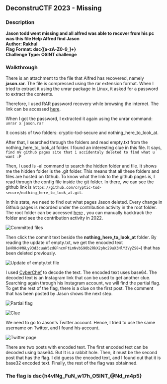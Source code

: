 ## DeconstruCTF 2023 - Missing
### Description
**Jason todd went missing and all alfred was able to recover from his pc was this file
Help Alfred find Jason   
Author: Rakhul   
Flag Format: dsc{[a-zA-Z0-9_]+}   
Challenge Type: OSINT challenge**

### Walkthrough
There is an attachment to the file that Alfred has recovered, namely **jason.rar**. The file is compressed using the rar extension format. 
When I tried to extract it using the unrar package in Linux, it asked for a password to extract the contents.   

Therefore, I used RAR password recovery while browsing the internet. The link can be accessed [here](https://www.lostmypass.com/file-types/rar/). 

When I got the password, I extracted it again using the unrar command:
`unrar x jason.rar`

It consists of two folders: cryptic-tod-secure and nothing_here_to_look_at.

After that, I searched through the folders and read empty.txt from the nothing_here_to_look_at folder. I found an interesting clue in this file. It says,
`find my github pages site that i accidentaly deleted to find what u want :P`

Then, I used ls -al command to search the hidden folder and file. It shows me the hidden folder is the .git folder. This means that all these folders and files are hosted on Github. To know what the link to the github pages is, I read through the config file inside the git folder. In there, we can see the github link is `https://github.com/cryptic-tod-secure/nothing_here_to_look_at.git`.

In this state, we need to find out what pages Jason deleted. Every change in Github pages is recorded under the contribution activity in the root folder.
The root folder can be accessed [here](https://github.com/cryptic-tod-secure?tab=overview&from=2022-12-01&to=2022-12-31) , you can manually backtrack the folder and see the contribution activity in 2022.

![Committed files](commit.jpg)

Then click the commit text beside the **nothing_here_to_look_at** folder. By reading the update of empty.txt, we get the encoded text (`aHR0cHM6Ly93d3cuaW5zdGFncmFtLmNvbS90b2RkX2phc29uX3NlY3VyZS8=`) that has been deleted previously.

![Update of empty.txt file](empty.jpg)

I used [CyberChef](https://gchq.github.io/CyberChef/) to decode the text. The encoded text uses base64. The decoded text is an Instagram link that can be used to get another clue.  
Searching again through his Instagram account, we will find the partial flag. To get the rest of the flag, there is a clue on the first post. The comment that has been posted by Jason shows the next step. 

![Partial flag](partial_flag.jpg)

![Clue](clue.jpg)  

We need to go to Jason's Twitter account. Hence, I tried to use the same username on Twitter, and I found his account.

![Twitter page](twitter.jpg) 

There are two posts with encoded text. The first encoded text can be decoded using base64. But It is a rabbit hole.
Then, it must be the second post that has the flag. I did guess the encoded text, and I found out that it is base32 encoded text.
Finally, the rest of the flag was obtainned.

### The flag is dsc{h4vINg_FuN_w17h_O5INT_@Nd_m4p5}
